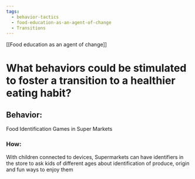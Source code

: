 ```yaml
---
tags:
  - behavior-tactics
  - food-education-as-an-agent-of-change
  - Transitions
---
```

[[Food education as an agent of change]]

# **What behaviors could be stimulated to foster a transition to a healthier eating habit?**


## Behavior:
Food Identification Games in Super Markets 


### How:
With children connected to devices, Supermarkets can have identifiers in the store to ask kids of different ages about identification of produce, origin and fun ways to enjoy them  
